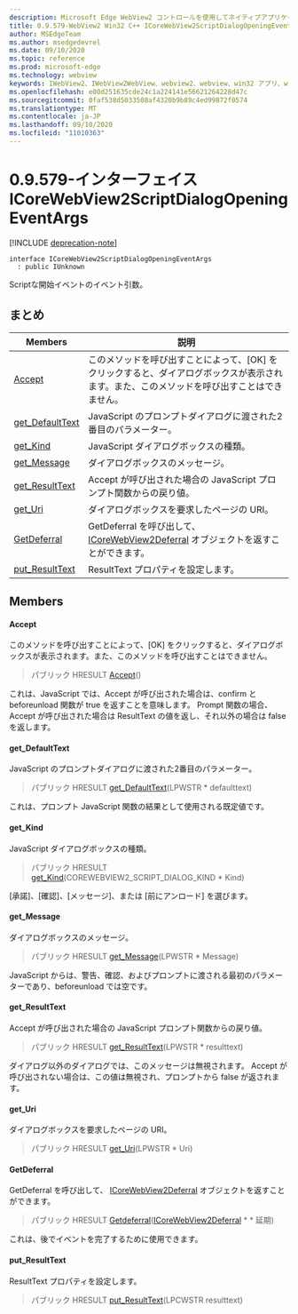 ```yaml
---
description: Microsoft Edge WebView2 コントロールを使用してネイティブアプリケーションに web 技術 (HTML、CSS、JavaScript) を埋め込む
title: 0.9.579-WebView2 Win32 C++ ICoreWebView2ScriptDialogOpeningEventArgs
author: MSEdgeTeam
ms.author: msedgedevrel
ms.date: 09/10/2020
ms.topic: reference
ms.prod: microsoft-edge
ms.technology: webview
keywords: IWebView2、IWebView2WebView、webview2、webview、win32 アプリ、win32、edge、ICoreWebView2、ICoreWebView2Controller、browser control、edge html、ICoreWebView2ScriptDialogOpeningEventArgs
ms.openlocfilehash: e00d251635cde24c1a224141e56621264228d47c
ms.sourcegitcommit: 0faf538d5033508af4320b9b89c4ed99872f0574
ms.translationtype: MT
ms.contentlocale: ja-JP
ms.lasthandoff: 09/10/2020
ms.locfileid: "11010363"
---
```

# 0.9.579-インターフェイス ICoreWebView2ScriptDialogOpeningEventArgs 

[!INCLUDE [deprecation-note](../../includes/deprecation-note.md)]

```
interface ICoreWebView2ScriptDialogOpeningEventArgs
  : public IUnknown
```

Scriptな開始イベントのイベント引数。

## まとめ

 Members                        | 説明
--------------------------------|---------------------------------------------
[Accept](#accept) | このメソッドを呼び出すことによって、[OK] をクリックすると、ダイアログボックスが表示されます。また、このメソッドを呼び出すことはできません。
[get_DefaultText](#get_defaulttext) | JavaScript のプロンプトダイアログに渡された2番目のパラメーター。
[get_Kind](#get_kind) | JavaScript ダイアログボックスの種類。
[get_Message](#get_message) | ダイアログボックスのメッセージ。
[get_ResultText](#get_resulttext) | Accept が呼び出された場合の JavaScript プロンプト関数からの戻り値。
[get_Uri](#get_uri) | ダイアログボックスを要求したページの URI。
[GetDeferral](#getdeferral) | GetDeferral を呼び出して、 [ICoreWebView2Deferral](icorewebview2deferral.md) オブジェクトを返すことができます。
[put_ResultText](#put_resulttext) | ResultText プロパティを設定します。

## Members

#### Accept 

このメソッドを呼び出すことによって、[OK] をクリックすると、ダイアログボックスが表示されます。また、このメソッドを呼び出すことはできません。

> パブリック HRESULT [Accept](#accept)()

これは、JavaScript では、Accept が呼び出された場合は、confirm と beforeunload 関数が true を返すことを意味します。 Prompt 関数の場合、Accept が呼び出された場合は ResultText の値を返し、それ以外の場合は false を返します。

#### get_DefaultText 

JavaScript のプロンプトダイアログに渡された2番目のパラメーター。

> パブリック HRESULT [get_DefaultText](#get_defaulttext)(LPWSTR * defaulttext)

これは、プロンプト JavaScript 関数の結果として使用される既定値です。

#### get_Kind 

JavaScript ダイアログボックスの種類。

> パブリック HRESULT [get_Kind](#get_kind)(COREWEBVIEW2_SCRIPT_DIALOG_KIND * Kind)

[承諾]、[確認]、[メッセージ]、または [前にアンロード] を選びます。

#### get_Message 

ダイアログボックスのメッセージ。

> パブリック HRESULT [get_Message](#get_message)(LPWSTR * Message)

JavaScript からは、警告、確認、およびプロンプトに渡される最初のパラメーターであり、beforeunload では空です。

#### get_ResultText 

Accept が呼び出された場合の JavaScript プロンプト関数からの戻り値。

> パブリック HRESULT [get_ResultText](#get_resulttext)(LPWSTR * resulttext)

ダイアログ以外のダイアログでは、このメッセージは無視されます。 Accept が呼び出されない場合は、この値は無視され、プロンプトから false が返されます。

#### get_Uri 

ダイアログボックスを要求したページの URI。

> パブリック HRESULT [get_Uri](#get_uri)(LPWSTR * Uri)

#### GetDeferral 

GetDeferral を呼び出して、 [ICoreWebView2Deferral](icorewebview2deferral.md) オブジェクトを返すことができます。

> パブリック HRESULT [Getdeferral](#getdeferral)([ICoreWebView2Deferral](icorewebview2deferral.md) * * 延期)

これは、後でイベントを完了するために使用できます。

#### put_ResultText 

ResultText プロパティを設定します。

> パブリック HRESULT [put_ResultText](#put_resulttext)(LPCWSTR resulttext)

